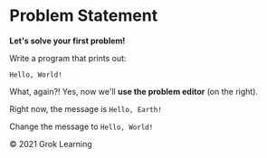 # Problem Statement

**Let's solve your first problem!**

Write a program that prints out:

    Hello, World!

What, again?! Yes, now we'll **use the problem editor** (on the right).

Right now, the message is `Hello, Earth!`

Change the message to `Hello, World!`

© 2021 Grok Learning